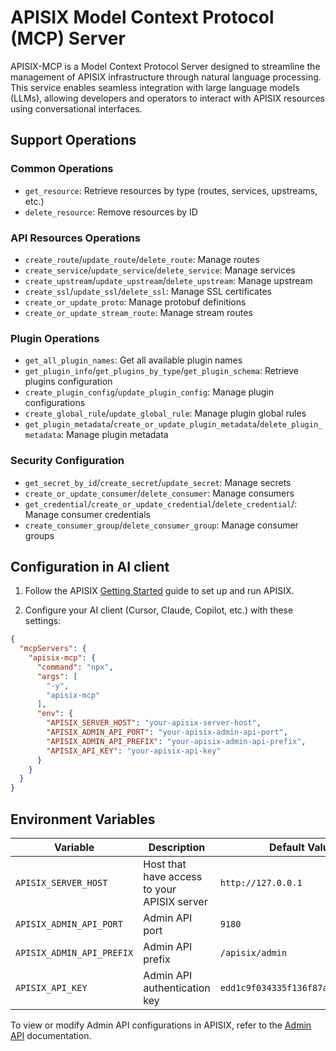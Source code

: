 # APISIX Model Context Protocol (MCP) Server

APISIX-MCP is a Model Context Protocol Server designed to streamline the management of APISIX infrastructure through natural language processing. This service enables seamless integration with large language models (LLMs), allowing developers and operators to interact with APISIX resources using conversational interfaces.

## Support Operations

### Common Operations

- `get_resource`: Retrieve resources by type (routes, services, upstreams, etc.)
- `delete_resource`: Remove resources by ID

### API Resources Operations

- `create_route`/`update_route`/`delete_route`: Manage routes
- `create_service`/`update_service`/`delete_service`: Manage services
- `create_upstream`/`update_upstream`/`delete_upstream`: Manage upstream
- `create_ssl`/`update_ssl`/`delete_ssl`: Manage SSL certificates
- `create_or_update_proto`: Manage protobuf definitions
- `create_or_update_stream_route`: Manage stream routes

### Plugin Operations

- `get_all_plugin_names`: Get all available plugin names
- `get_plugin_info`/`get_plugins_by_type`/`get_plugin_schema`: Retrieve plugins configuration
- `create_plugin_config`/`update_plugin_config`: Manage plugin configurations
- `create_global_rule`/`update_global_rule`: Manage plugin global rules
- `get_plugin_metadata`/`create_or_update_plugin_metadata`/`delete_plugin_metadata`: Manage plugin metadata

### Security Configuration

- `get_secret_by_id`/`create_secret`/`update_secret`: Manage secrets
- `create_or_update_consumer`/`delete_consumer`: Manage consumers
- `get_credential`/`create_or_update_credential`/`delete_credential`/: Manage consumer credentials
- `create_consumer_group`/`delete_consumer_group`: Manage consumer groups

## Configuration in AI client

1. Follow the APISIX [Getting Started](https://docs.api7.ai/apisix/getting-started/) guide to set up and run APISIX.

2. Configure your AI client (Cursor, Claude, Copilot, etc.) with these settings:

```json
{
  "mcpServers": {
    "apisix-mcp": {
      "command": "npx",
      "args": [
        "-y",
        "apisix-mcp"
      ],
      "env": {
        "APISIX_SERVER_HOST": "your-apisix-server-host",
        "APISIX_ADMIN_API_PORT": "your-apisix-admin-api-port",
        "APISIX_ADMIN_API_PREFIX": "your-apisix-admin-api-prefix",
        "APISIX_API_KEY": "your-apisix-api-key"
      }
    }
  }
}
```

## Environment Variables

| Variable                  | Description                                 | Default Value                      |
| ------------------------- | ------------------------------------------- | ---------------------------------- |
| `APISIX_SERVER_HOST`      | Host that have access to your APISIX server | `http://127.0.0.1`                 |
| `APISIX_ADMIN_API_PORT`   | Admin API port                              | `9180`                             |
| `APISIX_ADMIN_API_PREFIX` | Admin API prefix                            | `/apisix/admin`                    |
| `APISIX_API_KEY`          | Admin API authentication key                | `edd1c9f034335f136f87ad84b625c8f1` |

To view or modify Admin API configurations in APISIX, refer to the [Admin API](https://apisix.apache.org/docs/apisix/admin-api) documentation.
